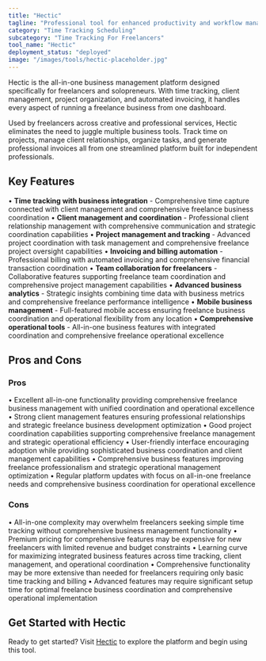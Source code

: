 ```yaml
---
title: "Hectic"
tagline: "Professional tool for enhanced productivity and workflow management"
category: "Time Tracking Scheduling"
subcategory: "Time Tracking For Freelancers"
tool_name: "Hectic"
deployment_status: "deployed"
image: "/images/tools/hectic-placeholder.jpg"
---
```

Hectic is the all-in-one business management platform designed specifically for freelancers and solopreneurs. With time tracking, client management, project organization, and automated invoicing, it handles every aspect of running a freelance business from one dashboard.

Used by freelancers across creative and professional services, Hectic eliminates the need to juggle multiple business tools. Track time on projects, manage client relationships, organize tasks, and generate professional invoices all from one streamlined platform built for independent professionals.

## Key Features

• **Time tracking with business integration** - Comprehensive time capture connected with client management and comprehensive freelance business coordination
• **Client management and coordination** - Professional client relationship management with comprehensive communication and strategic coordination capabilities
• **Project management and tracking** - Advanced project coordination with task management and comprehensive freelance project oversight capabilities
• **Invoicing and billing automation** - Professional billing with automated invoicing and comprehensive financial transaction coordination
• **Team collaboration for freelancers** - Collaborative features supporting freelance team coordination and comprehensive project management capabilities
• **Advanced business analytics** - Strategic insights combining time data with business metrics and comprehensive freelance performance intelligence
• **Mobile business management** - Full-featured mobile access ensuring freelance business coordination and operational flexibility from any location
• **Comprehensive operational tools** - All-in-one business features with integrated coordination and comprehensive freelance operational excellence

## Pros and Cons

### Pros
• Excellent all-in-one functionality providing comprehensive freelance business management with unified coordination and operational excellence
• Strong client management features ensuring professional relationships and strategic freelance business development optimization
• Good project coordination capabilities supporting comprehensive freelance management and strategic operational efficiency
• User-friendly interface encouraging adoption while providing sophisticated business coordination and client management capabilities
• Comprehensive business features improving freelance professionalism and strategic operational management optimization
• Regular platform updates with focus on all-in-one freelance needs and comprehensive business coordination for operational excellence

### Cons
• All-in-one complexity may overwhelm freelancers seeking simple time tracking without comprehensive business management functionality
• Premium pricing for comprehensive features may be expensive for new freelancers with limited revenue and budget constraints
• Learning curve for maximizing integrated business features across time tracking, client management, and operational coordination
• Comprehensive functionality may be more extensive than needed for freelancers requiring only basic time tracking and billing
• Advanced features may require significant setup time for optimal freelance business coordination and comprehensive operational implementation
## Get Started with Hectic

Ready to get started? Visit [Hectic](https://hectic.com) to explore the platform and begin using this tool.
